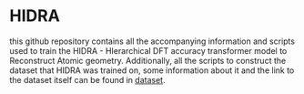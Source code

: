 # HIDRA
this github repository contains all the accompanying information and scripts used to train the HIDRA - HIerarchical DFT accuracy transformer model to Reconstruct Atomic geometry. Additionally, all the scripts to construct the dataset that HIDRA was trained on, some information about it and the link to the dataset itself can be found in [dataset](https://github.com/Nr-1000101/hidra/tree/main/dataset).
